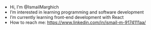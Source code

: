 - Hi, I’m @IsmailMarghich
- I’m interested in learning programming and software development
- I’m currently learning front-end development with React
- How to reach me: https://www.linkedin.com/in/ismail-m-9174111aa/


